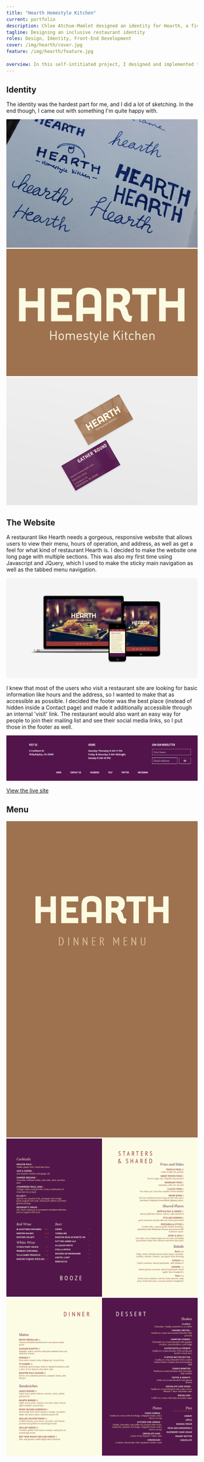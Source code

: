 ```yaml
---
title: "Hearth Homestyle Kitchen"
current: portfolio
description: Chloe Atchue-Mamlet designed an identity for Hearth, a fictional restaurant, and coded a website using Jekyll.
tagline: Designing an inclusive restaurant identity
roles: Design, Identity, Front-End Development
cover: /img/hearth/cover.jpg
feature: /img/hearth/feature.jpg

overview: In this self-intitiated project, I designed and implemented the identity, website, and menu for a fictional restaurant. If I owned a restuarant, it would be Hearth, so creating the branding was both challenging and fulfilling. I wanted the brand to evoke the of warmth and togetherness of sitting around the dinner table with loved ones while still looking modern.
---
```


## Identity

The identity was the hardest part for me, and I did a lot of sketching. In the end though, I came out with something I'm quite happy with.

<div>
  <img class="half" src="/img/hearth/sketch.jpg" alt="">
  <img class="half" src="/img/hearth/hearth.png" alt="Hearth logo">
</div>

<img src="/img/hearth/business-cards.jpg" class="img-fill-width" alt="Hearth business cards">

## The Website

A restaurant like Hearth needs a gorgeous, responsive website that allows users to view their menu, hours of operation, and address, as well as get a feel for what kind of restaurant Hearth is. I decided to make the website one long page with multiple sections. This was also my first time using Javascript and JQuery, which I used to make the sticky main navigation as well as the tabbed menu navigation.

<img src="/img/hearth/showcase.jpg" alt="hearth website screencaps">

I knew that most of the users who visit a restaurant site are looking for basic information like hours and the address, so I wanted to make that as accessible as possible. I decided the footer was the best place (instead of hidden inside a Contact page) and made it additionally accessible through an internal 'visit' link. The restaurant would also want an easy way for people to join their mailing list and see their social media links, so I put those in the footer as well.

<img src="/img/hearth/footer.png" alt="hearth website footer">

<a href="http://chloeam.com/hearth/" class="button">View the live site</a>

## Menu

<img src="/img/hearth/menu.jpg" class="image-center" alt="Hearth dinner menu">
<img src="/img/hearth/menu2.jpg" alt="Hearth menu first spread">
<img src="/img/hearth/menu3.jpg" alt="Hearth menu second spread">